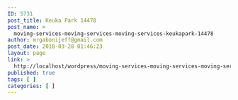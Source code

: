 ```yaml
---
ID: 5731
post_title: Keuka Park 14478
post_name: >
  moving-services-moving-services-moving-services-keukapark-14478
author: mrgabonijeff@gmail.com
post_date: 2018-03-28 01:46:23
layout: page
link: >
  http://localhost/wordpress/moving-services-moving-services-moving-services-keukapark-14478/
published: true
tags: [ ]
categories: [ ]
---
```

